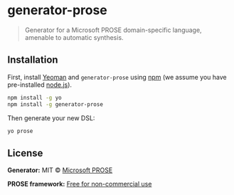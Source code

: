 # generator-prose
> Generator for a Microsoft PROSE domain-specific language, amenable to automatic synthesis.

## Installation

First, install [Yeoman](http://yeoman.io) and `generator-prose` using [npm](https://www.npmjs.com/) (we assume you have pre-installed [node.js](https://nodejs.org/)).

```bash
npm install -g yo
npm install -g generator-prose
```

Then generate your new DSL:

```bash
yo prose
```

## License

**Generator:** MIT © [Microsoft PROSE](https://microsoft.github.io/prose)

**PROSE framework:** [Free for non-commercial use](https://prose-playground.cloudapp.net/data/SDKLicense.pdf)

